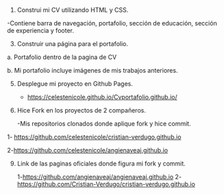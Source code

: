 1. Construi mi CV utilizando HTML y CSS.
   
-Contiene  barra de navegación,  portafolio, sección de educación,
sección de experiencia y footer.

3. Construir una página para el portafolio.
   
a. Portafolio dentro de la pagina de CV

b. Mi portafolio incluye imágenes de mis trabajos anteriores.

5. Desplegue mi proyecto en Github Pages.
   
   - https://celestenicole.github.io/Cvportafolio.github.io/
     
7. Hice Fork en los proyectos de  2 compañeros.

   
   -Mis repositorios clonados donde aplique fork y hice commit.

   
  1- https://github.com/celestenicole/cristian-verdugo.github.io
  
   2-https://github.com/celestenicole/angienaveaj.github.io

   
9. Link de las paginas oficiales donde figura mi fork y commit.

    
   1-https://github.com/angienaveaj/angienaveaj.github.io
   2-https://github.com/Cristian-Verdugo/cristian-verdugo.github.io
   
